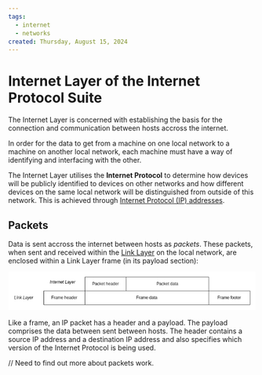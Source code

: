 ```yaml
---
tags:
  - internet
  - networks
created: Thursday, August 15, 2024
---
```


# Internet Layer of the Internet Protocol Suite

The Internet Layer is concerned with establishing the basis for the connection
and communication between hosts accross the internet.

In order for the data to get from a machine on one local network to a machine on
another local network, each machine must have a way of identifying and
interfacing with the other.

The Internet Layer utilises the **Internet Protocol** to determine how devices
will be publicly identified to devices on other networks and how different
devices on the same local network will be distinguished from outside of this
network. This is achieved through
[Internet Protocol (IP) addresses](./IP_addresses.md).

## Packets

Data is sent accross the internet between hosts as _packets_. These packets,
when sent and received within the
[Link Layer](Link_Layer_of_Internet_Protocol.md) on the local network, are
enclosed within a Link Layer frame (in its payload section):

![Internet Layer packet](static/internet-layer-packet-revised.png)

Like a frame, an IP packet has a header and a payload. The payload comprises the
data between sent between hosts. The header contains a source IP address and a
destination IP address and also specifies which version of the Internet Protocol
is being used.

// Need to find out more about packets work.
